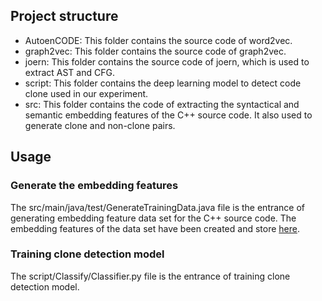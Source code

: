 ## Project structure
- AutoenCODE: This folder contains the source code of word2vec.
- graph2vec: This folder contains the source code of graph2vec.
- joern: This folder contains the source code of joern, which is used to extract AST and CFG.
- script: This folder contains the deep learning model to detect code clone used in our experiment.
- src: This folder contains the code of extracting the syntactical and semantic embedding features of the C++ source code. It also used to generate clone and non-clone pairs.

## Usage
### Generate the embedding features
The src/main/java/test/GenerateTrainingData.java file is the entrance of generating embedding feature data set for the C++ source code.
The embedding features of the data set have been created and store [here](https://drive.google.com/open?id=1FcJ1l4YNePKU43NOo5XuGHpZl9FSxAO2).

### Training clone detection model
The script/Classify/Classifier.py file is the entrance of training clone detection model. 
